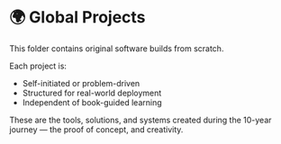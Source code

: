 
# 🌍 Global Projects

This folder contains original software builds from scratch.

Each project is:
- Self-initiated or problem-driven
- Structured for real-world deployment
- Independent of book-guided learning

These are the tools, solutions, and systems created during the 10-year journey — the proof of concept, and creativity.
